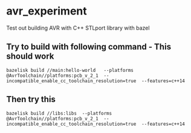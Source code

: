 # avr_experiment
Test out building AVR with C++ STLport library with bazel

## Try to build with following command - This should work
`bazelisk build //main:hello-world   --platforms @AvrToolchain//platforms:pcb_v_2_1 
                                    --incompatible_enable_cc_toolchain_resolution=true 
                                    --features=c++14`


## Then try this
`bazelisk build //libs:libs  --platforms @AvrToolchain//platforms:pcb_v_2_1 
                            --incompatible_enable_cc_toolchain_resolution=true 
                            --features=c++14` 
